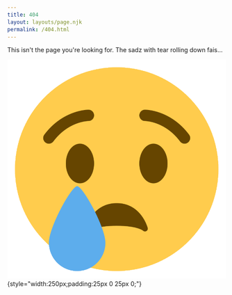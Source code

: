 ```yaml
---
title: 404
layout: layouts/page.njk
permalink: /404.html
---
```

This isn't the page you're looking for. The sadz with tear rolling down fais...

![](/static/img/sad-face-with-tear.png){style="width:250px;padding:25px 0 25px 0;"}